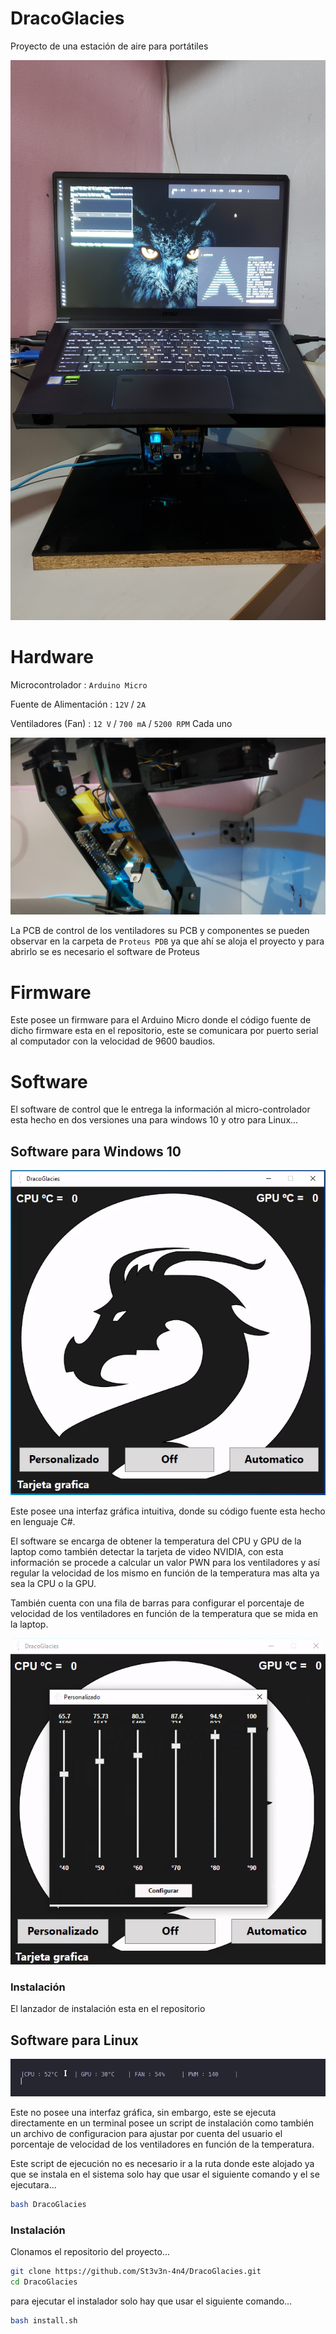 # DracoGlacies

Proyecto de una estación de aire para portátiles

![](img/20230210_145209.jpg)

# Hardware

Microcontrolador : `Arduino Micro` 

Fuente de Alimentación  :  `12V` / `2A` 

Ventiladores (Fan) : `12 V` / `700 mA` / `5200 RPM` Cada uno


![](img/20230210_145257.jpg)

La PCB de control de los ventiladores su PCB y componentes se pueden observar en la carpeta de `Proteus PDB`  ya que ahí se aloja el proyecto y para abrirlo se es necesario el software de Proteus

# Firmware

Este posee un firmware para el Arduino Micro donde el código fuente de dicho firmware esta en el repositorio, este se comunicara por puerto serial al computador con la velocidad de 9600 baudios.

# Software

El software de control que le entrega la información al micro-controlador esta hecho en dos versiones una para windows 10 y otro para Linux...

## Software para Windows 10

![](img/Pasted%20image%2020230210153815.png)

Este posee una interfaz gráfica intuitiva, donde su código fuente esta hecho en lenguaje C#.

El software se encarga de obtener la temperatura del CPU y GPU de la laptop como también detectar la tarjeta de video NVIDIA, con esta información se procede a calcular un valor PWN para los ventiladores y así regular la velocidad de los mismo en función de la temperatura mas alta ya sea la CPU o la GPU.

También cuenta con una fila de barras para configurar el porcentaje de velocidad de los ventiladores en función de la temperatura que se mida en la laptop.

![](img/Pasted%20image%2020230210153939.png)

### Instalación 

El lanzador de instalación esta en el repositorio

## Software para Linux

![](img/Pasted%20image%2020230210152846.png)

Este no posee una interfaz gráfica, sin embargo, este se ejecuta directamente en un terminal posee un script de instalación como también un archivo de configuracion para ajustar por cuenta del usuario el porcentaje de velocidad de los ventiladores en función de la temperatura.

Este script de ejecución no es necesario ir a la ruta donde este alojado ya que se instala en el sistema solo hay que  usar el siguiente comando y el se ejecutara...

~~~ bash
bash DracoGlacies
~~~

### Instalación

Clonamos el repositorio del proyecto...

~~~bash
git clone https://github.com/St3v3n-4n4/DracoGlacies.git
cd DracoGlacies
~~~

para ejecutar el instalador solo hay que usar el siguiente comando...

~~~bash
bash install.sh
~~~

